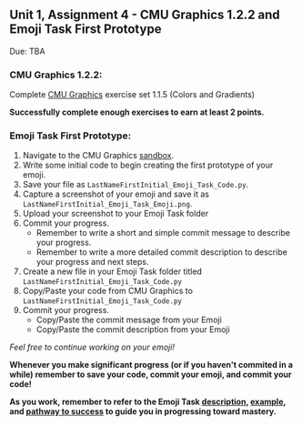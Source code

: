 ## Unit 1, Assignment 4 - CMU Graphics 1.2.2 and Emoji Task First Prototype
Due: TBA 

### CMU Graphics 1.2.2:
Complete [CMU Graphics](https://academy.cs.cmu.edu/) exercise set 1.1.5 (Colors and Gradients)

**Successfully complete enough exercises to earn at least 2 points.**

### Emoji Task First Prototype:
1. Navigate to the CMU Graphics [sandbox](https://academy.cs.cmu.edu/ide).
2. Write some initial code to begin creating the first prototype of your emoji.
3. Save your file as `LastNameFirstInitial_Emoji_Task_Code.py`.
4. Capture a screenshot of your emoji and save it as `LastNameFirstInitial_Emoji_Task_Emoji.png`.
5. Upload your screenshot to your Emoji Task folder
6. Commit your progress.
    * Remember to write a short and simple commit message to describe your progress.
    * Remember to write a more detailed commit description to describe your progress and next steps.
7. Create a new file in your Emoji Task folder titled `LastNameFirstInitial_Emoji_Task_Code.py`
8. Copy/Paste your code from CMU Graphics to `LastNameFirstInitial_Emoji_Task_Code.py`
9. Commit your progress.
    * Copy/Paste the commit message from your Emoji
    * Copy/Paste the commit description from your Emoji
  
*Feel free to continue working on your emoji!*

**Whenever you make significant progress (or if you haven't commited in a while) remember to save your code, commit your emoji, and commit your code!**

**As you work, remember to refer to the Emoji Task [description](https://github.com/MrJSwotinsky/AP_Computer_Science_Principles_2025_2026/blob/main/Unit_1_Intro_to_CMU_Graphics/Tasks/Emoji_Task/Description_Emoji_Task.md), [example](https://github.com/MrJSwotinsky/AP_Computer_Science_Principles_2025_2026/tree/main/Unit_1_Intro_to_CMU_Graphics/Tasks/Emoji_Task/Sample), and [pathway to success](https://github.com/MrJSwotinsky/AP_Computer_Science_Principles_2025_2026/blob/main/Unit_1_Intro_to_CMU_Graphics/Tasks/Emoji_Task/Pathway%20to%20Success%20-%20Emoji%20Task.pdf) to guide you in progressing toward mastery.**

